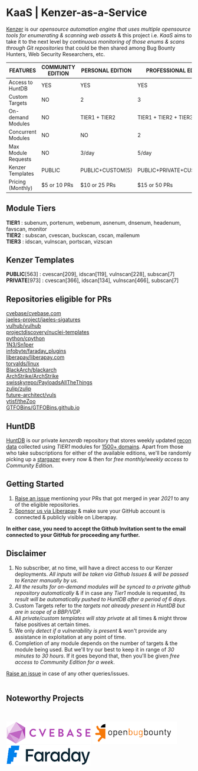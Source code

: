 # KaaS | Kenzer-as-a-Service

[Kenzer](https://github.com/ARPSyndicate/kenzer) is our *opensource automation engine that uses multiple opensource tools for enumerating & scanning web assets* & this project i.e. *KaaS* aims to take it to the next level by *continuous monitoring of those enums & scans through Git repositories* that could be then shared among Bug Bounty Hunters, Web Security Researchers, etc.

| FEATURES			    | COMMUNITY EDITION	| PERSONAL EDITION	| PROFESSIONAL EDITION	    |
| --------------------- | ----------------- | ----------------- | ------------------------- |
| Access to HuntDB      | YES				| YES				| YES					    |
| Custom Targets        | NO				| 2					| 3						    |
| On-demand Modules     | NO				| TIER1 + TIER2		| TIER1 + TIER2 + TIER3     |
| Concurrent Modules    | NO				| NO				| 2						    |
| Max Module Requests   | NO				| 3/day 			| 5/day						    |
| Kenzer Templates      | PUBLIC			| PUBLIC+CUSTOM(5)  | PUBLIC+PRIVATE+CUSTOM(10) |
| Pricing (Monthly)     | $5 or 10 PRs		| $10 or 25 PRs		| $15 or 50 PRs			    |

## Module Tiers
**TIER1** : subenum, portenum, webenum, asnenum, dnsenum, headenum, favscan, monitor<br>
**TIER2** : subscan, cvescan, buckscan, cscan, mailenum<br>
**TIER3** : idscan, vulnscan, portscan, vizscan<br>

## Kenzer Templates
**PUBLIC**[563] : cvescan[209], idscan[119], vulnscan[228], subscan[7]<br>
**PRIVATE**[973] : cvescan[366], idscan[134], vulnscan[466], subscan[7]<br>

## Repositories eligible for PRs
[cvebase/cvebase.com](https://github.com/cvebase/cvebase.com)<br>
[jaeles-project/jaeles-sigatures](https://github.com/jaeles-project/jaeles-signatures)<br>
[vulhub/vulhub](https://github.com/vulhub/vulhub)<br>
[projectdiscovery/nuclei-templates](https://github.com/projectdiscovery/nuclei-templates)<br>
[python/cpython](https://github.com/python/cpython)<br>
[1N3/Sn1per](https://github.com/1N3/Sn1per)<br>
[infobyte/faraday_plugins](https://github.com/infobyte/faraday_plugins)<br>
[liberapay/liberapay.com](https://github.com/liberapay/liberapay.com)<br>
[torvalds/linux](https://github.com/torvalds/linux)<br>
[BlackArch/blackarch](https://github.com/BlackArch/blackarch)<br>
[ArchStrike/ArchStrike](https://github.com/ArchStrike/ArchStrike)<br>
[swisskyrepo/PayloadsAllTheThings](https://github.com/swisskyrepo/PayloadsAllTheThings)<br>
[zulip/zulip](https://github.com/zulip/zulip)<br>
[future-architect/vuls](https://github.com/future-architect/vuls)<br>
[ytisf/theZoo](https://github.com/ytisf/theZoo)<br>
[GTFOBins/GTFOBins.github.io](https://github.com/GTFOBins/GTFOBins.github.io)<br>

## HuntDB
[HuntDB](http://github.com/ARPSyndicate/huntdb) is our private *kenzerdb* repository that stores weekly updated [recon data](huntdb_readme.md) collected using *TIER1* modules for [1500+ domains](huntdb_domains.txt). Apart from those who take subscriptions for either of the available editions, we'll be randomly picking up a [stargazer](https://github.com/ARPSyndicate/kenzer/stargazers) every now & then for *free monthly/weekly access to Community Edition*.

## Getting Started
1. [Raise an issue](https://github.com/ARPSyndicate/KaaS/issues) mentioning your PRs that got merged in year *2021* to any of the eligible repositories.
2. [Sponsor us via Liberapay](https://liberapay.com/glatisant) & make sure your GitHub account is connected & publicly visible on Liberapay.

**In either case, you need to accept the Github Invitation sent to the email connected to your GitHub for proceeding any further.**

## Disclaimer
1. No subscriber, at no time, will have a direct access to our Kenzer deployments. *All inputs will be taken via Github Issues & will be passed to Kenzer manually by us*.
2. *All the results for on-demand modules will be synced to a private github repository automatically* & if in case any *Tier1* module is requested, its *result will be automatically pushed to HuntDB after a period of 6 days*.
3. Custom Targets refer to the *targets not already present in HuntDB but are in scope of a BBP/VDP*.
4. All *private/custom templates will stay private* at all times & might throw false positives at certain times.
5. We only *detect if a vulnerability is present* & won't provide any assistance in exploitation at any point of time.
6. Completion of any module depends on the number of targets & the module being used. But we'll try our best to keep it in range of *30 minutes to 30 hours*. If it goes beyond that, then you'll be given *free access to Community Edition for a week*.

[Raise an issue](https://github.com/ARPSyndicate/KaaS/issues) in case of any other queries/issues.<br><br>

## Noteworthy Projects
<br><br>
<a href="https://cvebase.com"><img src="images/cvebase.png" width="230" height="60"></a>
<a href="https://openbugbounty.org"><img src="images/openbugbounty.png" width="230" height="60"></a>
<a href="https://faradaysec.com"><img src="images/faraday.png" width="230" height="55"></a>